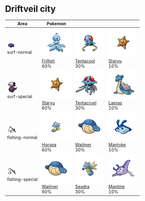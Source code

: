 # Driftveil city

| Area                                                                             | Pokemon                                                                       | &nbsp;                                                                            | &nbsp;                                                                      |
| -------------------------------------------------------------------------------- | ----------------------------------------------------------------------------- | --------------------------------------------------------------------------------- | --------------------------------------------------------------------------- |
| ![surf-normal](../../img/items/surf-normal.png)<br/>surf-normal<br/>             | ![frillish](../../img/pokemon/592.png) <br/>[Frillish](/pokemon/592) <br/>60% | ![tentacool](../../img/pokemon/072.png) <br/>[Tentacool](/pokemon/072) <br/>30%   | ![staryu](../../img/pokemon/120.png) <br/>[Staryu](/pokemon/120) <br/>10%   |
| ![surf-special](../../img/items/surf-special.png)<br/>surf-special<br/>          | ![staryu](../../img/pokemon/120.png) <br/>[Staryu](/pokemon/120) <br/>60%     | ![tentacruel](../../img/pokemon/073.png) <br/>[Tentacruel](/pokemon/073) <br/>30% | ![lapras](../../img/pokemon/131.png) <br/>[Lapras](/pokemon/131) <br/>10%   |
| ![fishing-normal](../../img/items/fishing-normal.png)<br/>fishing-normal<br/>    | ![horsea](../../img/pokemon/116.png) <br/>[Horsea](/pokemon/116) <br/>60%     | ![wailmer](../../img/pokemon/320.png) <br/>[Wailmer](/pokemon/320) <br/>30%       | ![mantyke](../../img/pokemon/458.png) <br/>[Mantyke](/pokemon/458) <br/>10% |
| ![fishing-special](../../img/items/fishing-special.png)<br/>fishing-special<br/> | ![wailmer](../../img/pokemon/320.png) <br/>[Wailmer](/pokemon/320) <br/>60%   | ![seadra](../../img/pokemon/117.png) <br/>[Seadra](/pokemon/117) <br/>30%         | ![mantine](../../img/pokemon/226.png) <br/>[Mantine](/pokemon/226) <br/>10% |
